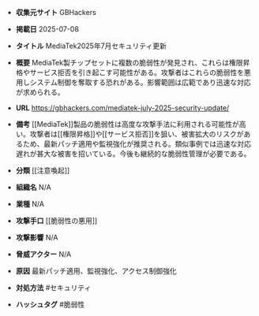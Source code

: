 - **収集元サイト**
GBHackers

- **掲載日**
2025-07-08

- **タイトル**
MediaTek2025年7月セキュリティ更新

- **概要**
MediaTek製チップセットに複数の脆弱性が発見され、これらは権限昇格やサービス拒否を引き起こす可能性がある。攻撃者はこれらの脆弱性を悪用しシステム制御を奪取する恐れがある。影響範囲は広範であり迅速な対応が求められる。

- **URL**
https://gbhackers.com/mediatek-july-2025-security-update/

- **備考**
[[MediaTek]]製品の脆弱性は高度な攻撃手法に利用される可能性が高い。攻撃者は[[権限昇格]]や[[サービス拒否]]を狙い、被害拡大のリスクがあるため、最新パッチ適用や監視強化が推奨される。類似事例では迅速な対応遅れが甚大な被害を招いている。今後も継続的な脆弱性管理が必要である。

- **分類**
[[注意喚起]]

- **組織名**
N/A

- **業種**
N/A

- **攻撃手口**
[[脆弱性の悪用]]

- **攻撃影響**
N/A

- **脅威アクター**
N/A

- **原因**
最新パッチ適用、監視強化、アクセス制御強化

- **対処方法**
#セキュリティ

- **ハッシュタグ**
#脆弱性
